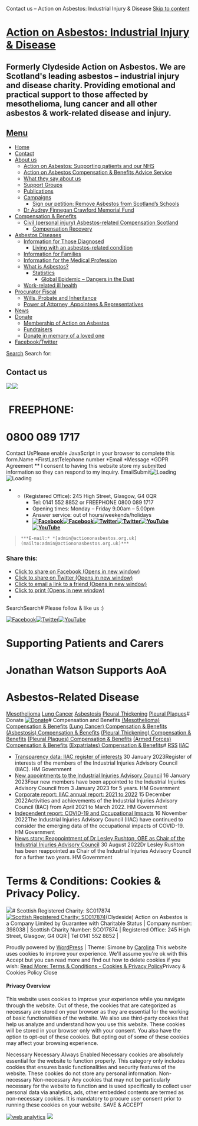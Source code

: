 
Contact us – Action on Asbestos: Industrial Injury & Disease
[Skip to content](#content)
 
# [Action on Asbestos: Industrial Injury & Disease](https://www.clydesideactiononasbestos.org.uk/)
## Formerly Clydeside Action on Asbestos. We are Scotland's leading asbestos – industrial injury and disease charity. Providing emotional and practical support to those affected by mesothelioma, lung cancer and all other asbestos & work-related disease and injury.
## [Menu](#)
* [Home](https://www.clydesideactiononasbestos.org.uk/)
* [Contact](https://www.clydesideactiononasbestos.org.uk/contact-us)
* [About us](https://www.clydesideactiononasbestos.org.uk/about-action-on-asbestos)
	+ [Action on Asbestos: Supporting patients and our NHS](https://www.clydesideactiononasbestos.org.uk/about-action-on-asbestos/action-on-asbestos-supporting-our-nhs)
	+ [Action on Asbestos Compensation & Benefits Advice Service](https://www.clydesideactiononasbestos.org.uk/about-action-on-asbestos/action-on-asbestos-welfare-rights-service)
	+ [What they say about us](https://www.clydesideactiononasbestos.org.uk/about-action-on-asbestos/what-they-say-about-us)
	+ [Support Groups](https://www.clydesideactiononasbestos.org.uk/about-action-on-asbestos/support-groups)
	+ [Publications](https://www.clydesideactiononasbestos.org.uk/new-information-booklets)
	+ [Campaigns](https://www.clydesideactiononasbestos.org.uk/about-action-on-asbestos/campaigns)
		- [Sign our petition: Remove Asbestos from Scotland’s Schools](https://www.clydesideactiononasbestos.org.uk/asbestos-in-schools)
	+ [Dr Audrey Finnegan Crawford Memorial Fund](https://www.clydesideactiononasbestos.org.uk/about-action-on-asbestos/dr-audrey-finnegan-crawford-memorial-fund)
* [Compensation & Benefits](https://www.clydesideactiononasbestos.org.uk/compensation-and-benefits)
	+ [Civil (personal injury) Asbestos-related Compensation Scotland](https://www.clydesideactiononasbestos.org.uk/compensation-and-benefits/civil-compensation)
		- [Compensation Recovery](https://www.clydesideactiononasbestos.org.uk/compensation-and-benefits/civil-compensation/compensation-recovery)
* [Asbestos Diseases](https://www.clydesideactiononasbestos.org.uk/asbestos-related-disease)
	+ [Information for Those Diagnosed](https://www.clydesideactiononasbestos.org.uk/information-for-those-affected)
		- [Living with an asbestos-related condition](https://www.clydesideactiononasbestos.org.uk/asbestos-related-disease/toolkit)
	+ [Information for Families](https://www.clydesideactiononasbestos.org.uk/information-for-families)
	+ [Information for the Medical Profession](https://www.clydesideactiononasbestos.org.uk/information-for-the-medical-profession)
	+ [What is Asbestos?](https://www.clydesideactiononasbestos.org.uk/asbestos-related-disease/what-is-asbestos)
		- [Statistics](https://www.clydesideactiononasbestos.org.uk/information-for-the-medical-profession/statistics)
			* [Global Epidemic – Dangers in the Dust](https://www.clydesideactiononasbestos.org.uk/information-for-the-medical-profession/statistics/global-epidemic-dangers-in-the-dust)
	+ [Work-related ill health](https://www.clydesideactiononasbestos.org.uk/information-for-the-medical-profession/work-related-ill-health-and-occupational-disease-in-great-britain)
* [Procurator Fiscal](https://www.clydesideactiononasbestos.org.uk/information-for-the-medical-profession/posthumous-claims)
	+ [Wills, Probate and Inheritance](https://www.clydesideactiononasbestos.org.uk/information-for-the-medical-profession/posthumous-claims/wills-probate-and-inheritance)
	+ [Power of Attorney, Appointees & Representatives](https://www.clydesideactiononasbestos.org.uk/compensation-and-benefits/mesothelioma-compensation-benefits/power-of-attorney-appointees-representatives)
* [News](https://www.clydesideactiononasbestos.org.uk/category/action-on-asbestos-news)
* [Donate](https://www.clydesideactiononasbestos.org.uk/donations-and-fundraising)
	+ [Membership of Action on Asbestos](https://www.clydesideactiononasbestos.org.uk/donations-and-fundraising/membership)
	+ [Fundraisers](https://www.clydesideactiononasbestos.org.uk/category/fundraisers)
	+ [Donate in memory of a loved one](https://www.clydesideactiononasbestos.org.uk/donations-and-fundraising/donate-in-memory-of-a-loved-one)
* [Facebook/Twitter](https://www.clydesideactiononasbestos.org.uk/facebook-twitter)
 
[Search](#search-container)
Search for:
 
## Contact us
![](https://i0.wp.com/www.clydesideactiononasbestos.org.uk/wp-content/uploads/2020/02/wb20.jpg?resize=640%2C97&ssl=1)![](https://i0.wp.com/www.clydesideactiononasbestos.org.uk/wp-content/uploads/2020/02/wb20.jpg?resize=640%2C97&ssl=1)
#  FREEPHONE:
# 0800 089 1717
Contact UsPlease enable JavaScript in your browser to complete this form.Name \*FirstLastTelephone number \*Email \*Message \*GDPR Agreement \** I consent to having this website store my submitted information so they can respond to my inquiry.
EmailSubmit![Loading](https://www.clydesideactiononasbestos.org.uk/wp-content/plugins/wpforms-lite/assets/images/submit-spin.svg)![Loading](https://www.clydesideactiononasbestos.org.uk/wp-content/plugins/wpforms-lite/assets/images/submit-spin.svg) 
* + (Registered Office): 245 High Street, Glasgow, G4 0QR
	+ Tel: 0141 552 8852 or FREEPHONE 0800 089 1717
	+ Opening times: Monday – Friday 9.00am – 5.00pm
	+ Answer service: out of hours/weekends/holidays
	+ **[![Facebook](https://i0.wp.com/www.clydesideactiononasbestos.org.uk/wp-content/plugins/ultimate-social-media-icons/images/icons_theme/default/default_facebook.png?resize=40%2C40&ssl=1 "Facebook")![Facebook](https://i0.wp.com/www.clydesideactiononasbestos.org.uk/wp-content/plugins/ultimate-social-media-icons/images/icons_theme/default/default_facebook.png?resize=40%2C40&ssl=1 "Facebook")](https://www.facebook.com/caamesoscot/)[![Twitter](https://i0.wp.com/www.clydesideactiononasbestos.org.uk/wp-content/plugins/ultimate-social-media-icons/images/icons_theme/default/default_twitter.png?resize=40%2C40&ssl=1 "Twitter")![Twitter](https://i0.wp.com/www.clydesideactiononasbestos.org.uk/wp-content/plugins/ultimate-social-media-icons/images/icons_theme/default/default_twitter.png?resize=40%2C40&ssl=1 "Twitter")](https://twitter.com/caamesoscot)[![YouTube](https://i0.wp.com/www.clydesideactiononasbestos.org.uk/wp-content/plugins/ultimate-social-media-icons/images/icons_theme/default/default_youtube.png?resize=40%2C40&ssl=1 "YouTube")![YouTube](https://i0.wp.com/www.clydesideactiononasbestos.org.uk/wp-content/plugins/ultimate-social-media-icons/images/icons_theme/default/default_youtube.png?resize=40%2C40&ssl=1 "YouTube")](https://www.youtube.com/user/clydesideaction)**
 
> 
> 
> ```
> ***E-mail:* *[admin@actiononasbestos.org.uk](mailto:admin@actiononasbestos.org.uk)***
> ```
> 
> 
### Share this:
* [Click to share on Facebook (Opens in new window)](https://www.clydesideactiononasbestos.org.uk/contact-us?share=facebook "Click to share on Facebook")
* [Click to share on Twitter (Opens in new window)](https://www.clydesideactiononasbestos.org.uk/contact-us?share=twitter "Click to share on Twitter")
* [Click to email a link to a friend (Opens in new window)](mailto:?subject=%5BShared%20Post%5D%20Contact%20us&body=https%3A%2F%2Fwww.clydesideactiononasbestos.org.uk%2Fcontact-us&share=email "Click to email a link to a friend")
* [Click to print (Opens in new window)](https://www.clydesideactiononasbestos.org.uk/contact-us#print "Click to print")
* 
 
SearchSearch# Please follow & like us :)
 
[![Facebook](https://www.clydesideactiononasbestos.org.uk/wp-content/plugins/ultimate-social-media-icons/images/icons_theme/default/default_facebook.png "Facebook")](https://www.facebook.com/caamesoscot/)[![Twitter](https://www.clydesideactiononasbestos.org.uk/wp-content/plugins/ultimate-social-media-icons/images/icons_theme/default/default_twitter.png "Twitter")](https://twitter.com/caamesoscot)[![YouTube](https://www.clydesideactiononasbestos.org.uk/wp-content/plugins/ultimate-social-media-icons/images/icons_theme/default/default_youtube.png "YouTube")](https://www.youtube.com/user/clydesideaction) 
# Supporting Patients and Carers
# Jonathan Watson Supports AoA
# Asbestos-Related Disease
 [Mesothelioma](https://www.clydesideactiononasbestos.org.uk/asbestos-related-disease/mesothelioma "What is Malignant Mesothelioma?")
 [Lung Cancer](https://www.clydesideactiononasbestos.org.uk/asbestos-related-disease/lung-cancer "What is Asbestos-Related Cancer?")
 [Asbestosis](https://www.clydesideactiononasbestos.org.uk/asbestos-related-disease/asbestosis "What is Asbestosis?")
 [Pleural Thickening](https://www.clydesideactiononasbestos.org.uk/asbestos-related-disease/benign-pleural-disease "What is Diffuse Pleural Thickening?")
 [Pleural Plaques](https://www.clydesideactiononasbestos.org.uk/asbestos-related-disease/benign-pleural-disease "What is Pleural Plaque?")# Donate
[![](https://i0.wp.com/www.clydesideactiononasbestos.org.uk/wp-content/uploads/2020/05/justgiving-e1590407571416.png?fit=600%2C163&ssl=1 "Donate")](https://www.justgiving.com/clydesideaction)# Compensation and Benefits
 [(Mesothelioma) Compensation & Benefits](https://www.clydesideactiononasbestos.org.uk/compensation-and-benefits/mesothelioma-compensation-benefits "Mesothelioma Compensation & Benefits")
 [(Lung Cancer) Compensation & Benefits](https://www.clydesideactiononasbestos.org.uk/compensation-and-benefits/asbestos-related-lung-cancer-compensation-benefits)
 [(Asbestosis) Compensation & Benefits](https://www.clydesideactiononasbestos.org.uk/compensation-and-benefits/asbestosis-diffuse-pleural-thickening-compensation-and-benefits)
 [(Pleural Thickening) Compensation & Benefits](https://www.clydesideactiononasbestos.org.uk/compensation-and-benefits/diffuse-pleural-thickening)
 [(Pleural Plaques) Compensation & Benefits](https://www.clydesideactiononasbestos.org.uk/compensation-and-benefits/pleural-plaques-compensation "Pleural Plaque Compensation")
 [(Armed Forces) Compensation & Benefits](https://www.clydesideactiononasbestos.org.uk/compensation-and-benefits/asbestos-related-disease-compensation-and-the-armed-forces "Armed Forces Compensation")
 [(Expatriates) Compensation & Benefits](https://www.clydesideactiononasbestos.org.uk/compensation-and-benefits/expatriates-asbestos-related-benefits-compensation "Expatriates Compensation")# [RSS](https://www.gov.uk/government/organisations/industrial-injuries-advisory-council.atom) [IIAC](https://www.gov.uk/government/organisations/industrial-injuries-advisory-council)
* [Transparency data: IIAC register of interests](https://www.gov.uk/government/publications/iiac-register-of-interests) 30 January 2023Register of interests of the members of the Industrial Injuries Advisory Council (IIAC). HM Government
* [New appointments to the Industrial Injuries Advisory Council](https://www.gov.uk/government/news/new-appointments-to-the-industrial-injuries-advisory-council-2) 16 January 2023Four new members have been appointed to the Industrial Injuries Advisory Council from 3 January 2023 for 5 years. HM Government
* [Corporate report: IIAC annual report: 2021 to 2022](https://www.gov.uk/government/publications/iiac-annual-report-2021-to-2022) 15 December 2022Activities and achievements of the Industrial Injuries Advisory Council (IIAC) from April 2021 to March 2022. HM Government
* [Independent report: COVID-19 and Occupational Impacts](https://www.gov.uk/government/publications/covid-19-and-occupational-impacts) 16 November 2022The Industrial Injuries Advisory Council (IIAC) have continued to consider the emerging data of the occupational impacts of COVID-19. HM Government
* [News story: Reappointment of Dr Lesley Rushton, OBE as Chair of the Industrial Injuries Advisory Council](https://www.gov.uk/government/news/reappointment-of-dr-lesley-rushton-obe-as-chair-of-the-industrial-injuries-advisory-council) 30 August 2022Dr Lesley Rushton has been reappointed as Chair of the Industrial Injuries Advisory Council for a further two years. HM Government
 
# Terms & Conditions: Cookies & Privacy Policy.
[![](https://i0.wp.com/www.clydesideactiononasbestos.org.uk/wp-content/uploads/2020/01/CAA-FINAL-LOGO-OCT19_RGB_HI-RES.jpg?fit=595%2C90&ssl=1)](https://www.clydesideactiononasbestos.org.uk/about-caa/terms-conditions)# Scottish Registered Charity: SC017874
[![](https://i0.wp.com/www.clydesideactiononasbestos.org.uk/wp-content/uploads/2020/03/oscr-e1584098082329.jpg?fit=245%2C245&ssl=1 "Scottish Registered Charity: SC017874")](https://www.oscr.org.uk/about-charities/search-the-register/charity-details?number=17874)(Clydeside) Action on Asbestos is a Company Limited by Guarantee with Charitable Status | Company number: 398038 | Scottish Charity Number: SCO17874 | Registered Office: 245 High Street, Glasgow, G4 0QR | Tel 0141 552 8852 |  
 
 Proudly powered by [WordPress](http://wordpress.org/)  | 
 Theme: Simone by [Carolina](https://themesbycarolina.com) 
This website uses cookies to improve your experience. We'll assume you're ok with this Accept but you can read more and find out how to delete cookies if you wish: [Read More: Terms & Conditions - Cookies & Privacy Policy](https://www.clydesideactiononasbestos.org.uk/about-action-on-asbestos/terms-conditions)Privacy & Cookies Policy
Close
#### Privacy Overview
 
This website uses cookies to improve your experience while you navigate through the website. Out of these, the cookies that are categorized as necessary are stored on your browser as they are essential for the working of basic functionalities of the website. We also use third-party cookies that help us analyze and understand how you use this website. These cookies will be stored in your browser only with your consent. You also have the option to opt-out of these cookies. But opting out of some of these cookies may affect your browsing experience.
 
Necessary
Necessary
Always Enabled
 Necessary cookies are absolutely essential for the website to function properly. This category only includes cookies that ensures basic functionalities and security features of the website. These cookies do not store any personal information. 
Non-necessary
Non-necessary
 Any cookies that may not be particularly necessary for the website to function and is used specifically to collect user personal data via analytics, ads, other embedded contents are termed as non-necessary cookies. It is mandatory to procure user consent prior to running these cookies on your website. 
SAVE & ACCEPT
 
[![web analytics](https://c.statcounter.com/8124802/0/82c02db8/1/)](https://statcounter.com/ "web analytics")
![](https://www.clydesideactiononasbestos.org.uk/wp-content/plugins/wpfront-scroll-top/images/icons/1.png) 
